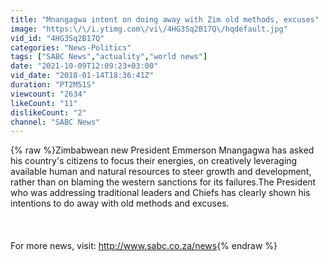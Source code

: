 ```yaml
---
title: "Mnangagwa intent on doing away with Zim old methods, excuses"
image: "https:\/\/i.ytimg.com\/vi\/4HG3Sq2B17Q\/hqdefault.jpg"
vid_id: "4HG3Sq2B17Q"
categories: "News-Politics"
tags: ["SABC News","actuality","world news"]
date: "2021-10-09T12:09:23+03:00"
vid_date: "2018-01-14T18:36:41Z"
duration: "PT2M51S"
viewcount: "2634"
likeCount: "11"
dislikeCount: "2"
channel: "SABC News"
---
```

{% raw %}Zimbabwean new President Emmerson Mnangagwa has asked his country's citizens to focus their energies, on creatively leveraging available human and natural resources to steer growth and development, rather than on blaming the western sanctions for its failures.The President who was addressing traditional leaders and Chiefs has clearly shown his intentions to do away with old methods and excuses.<br /><br /><br /><br />For more news, visit: <a rel="nofollow" target="blank" href="http://www.sabc.co.za/news">http://www.sabc.co.za/news</a>{% endraw %}
